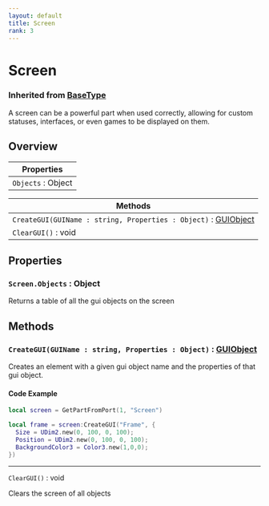 ```yaml
---
layout: default
title: Screen
rank: 3
---
```


# Screen
### Inherited from [BaseType](/cosmicjunk.lua/docs/types/BaseType)

A screen can be a powerful part when used correctly, allowing for custom statuses, interfaces, or even games to be displayed on them.

## Overview

| Properties         |
| ------------------ |
| `Objects` : Object |

| Methods                                                                                                                            |
| ---------------------------------------------------------------------------------------------------------------------------------- |
| `CreateGUI(GUIName : string, Properties : Object)` : [GUIObject](https://github.com/RealBongoChongo/cosmicjunk.lua/wiki/GUIObject) |
| `ClearGUI()` : void                                                                                                                |

## Properties

### `Screen.Objects` : Object

Returns a table of all the gui objects on the screen

## Methods

### `CreateGUI(GUIName : string, Properties : Object)` : [GUIObject](https://github.com/RealBongoChongo/cosmicjunk.lua/wiki/GUIObject)

Creates an element with a given gui object name and the properties of that gui object.

#### Code Example

```lua
local screen = GetPartFromPort(1, "Screen")

local frame = screen:CreateGUI("Frame", {
  Size = UDim2.new(0, 100, 0, 100);
  Position = UDim2.new(0, 100, 0, 100);
  BackgroundColor3 = Color3.new(1,0,0);
})
```

***

`ClearGUI()` : void

Clears the screen of all objects